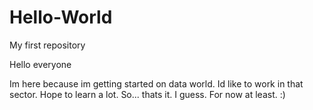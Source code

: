 # Hello-World
My first repository

Hello everyone

Im here because im getting started on data world. Id like to work in that sector.
Hope to learn a lot.
So... thats it. I guess. For now at least. :)
